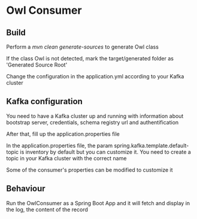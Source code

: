 # Owl Consumer

## Build

Perform a _mvn clean generate-sources_ to generate Owl class

If the class Owl is not detected, mark the target/generated folder as 'Generated Source Root'

Change the configuration in the application.yml according to your Kafka cluster

## Kafka configuration

You need to have a Kafka cluster up and running with information about bootstrap server, credentials, schema registry url and authentification

After that, fill up the application.properties file

In the application.properties file, the param spring.kafka.template.default-topic is inventory by default but you can customize it. 
You need to create a topic in your Kafka cluster with the correct name

Some of the consumer's properties can be modified to customize it

## Behaviour

Run the OwlConsumer as a Spring Boot App and it will fetch and display in the log, the content of the record 